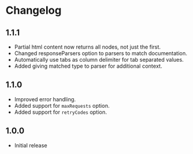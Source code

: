 # Changelog

## 1.1.1

- Partial html content now returns all nodes, not just the first.
- Changed responseParsers option to parsers to match documentation.
- Automatically use tabs as column delimiter for tab separated values.
- Added giving matched type to parser for additional context.

## 1.1.0

- Improved error handling.
- Added support for `maxRequests` option.
- Added support for `retryCodes` option.

## 1.0.0

- Initial release

